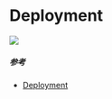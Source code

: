 # Deployment
![](https://jimmysong.io/kubernetes-handbook/images/deployment-cheatsheet.png)

##### 参考
* [Deployment](https://jimmysong.io/kubernetes-handbook/concepts/deployment.html)
